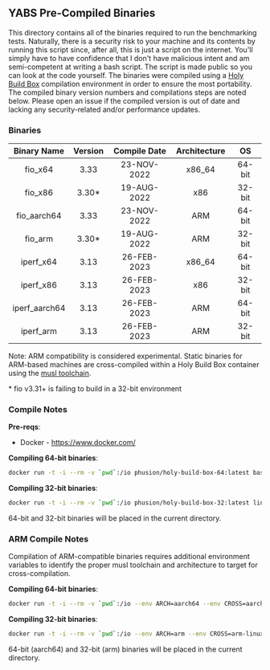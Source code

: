 ## YABS Pre-Compiled Binaries

This directory contains all of the binaries required to run the benchmarking tests. Naturally, there is a security risk to your machine and its contents by running this script since, after all, this is just a script on the internet. You'll simply have to have confidence that I don't have malicious intent and am semi-competent at writing a bash script. The script is made public so you can look at the code yourself. The binaries were compiled using a [Holy Build Box](https://github.com/phusion/holy-build-box) compilation environment in order to ensure the most portability. The compiled binary version numbers and compilations steps are noted below. Please open an issue if the compiled version is out of date and lacking any security-related and/or performance updates.

### Binaries

| Binary Name | Version | Compile Date | Architecture | OS |
|:-:|:-:|:-:|:-:|:-:|
| fio_x64 | 3.33 | 23-NOV-2022 | x86_64 | 64-bit |
| fio_x86 | 3.30* |  19-AUG-2022 | x86 | 32-bit |
| fio_aarch64 | 3.33 | 23-NOV-2022 | ARM | 64-bit |
| fio_arm | 3.30* | 19-AUG-2022 | ARM | 32-bit |
| iperf_x64 | 3.13 | 26-FEB-2023 | x86_64 | 64-bit |
| iperf_x86 | 3.13 |  26-FEB-2023 | x86 | 32-bit |
| iperf_aarch64 | 3.13 | 26-FEB-2023 | ARM | 64-bit |
| iperf_arm | 3.13 | 26-FEB-2023 | ARM | 32-bit |

Note: ARM compatibility is considered experimental. Static binaries for ARM-based machines are cross-compiled within a Holy Build Box container using the [musl toolchain](https://musl.cc/).

\* fio v3.31+ is failing to build in a 32-bit environment

### Compile Notes

**Pre-reqs**:
  * Docker - https://www.docker.com/

**Compiling 64-bit binaries**:

```sh
docker run -t -i --rm -v `pwd`:/io phusion/holy-build-box-64:latest bash /io/compile.sh
```

**Compiling 32-bit binaries**:

```sh
docker run -t -i --rm -v `pwd`:/io phusion/holy-build-box-32:latest linux32 bash /io/compile.sh
```

64-bit and 32-bit binaries will be placed in the current directory.

### ARM Compile Notes

Compilation of ARM-compatible binaries requires additional environment variables to identify the proper musl toolchain and architecture to target for cross-compilation.

**Compiling 64-bit binaries**:

```sh
docker run -t -i --rm -v `pwd`:/io --env ARCH=aarch64 --env CROSS=aarch64-linux-musl --env HOST=aarch64-linux-gnu phusion/holy-build-box-64:latest bash /io/compile-arm.sh
```

**Compiling 32-bit binaries**:

```sh
docker run -t -i --rm -v `pwd`:/io --env ARCH=arm --env CROSS=arm-linux-musleabihf --env HOST=arm-linux-gnueabihf phusion/holy-build-box-64:latest bash /io/compile-arm.sh
```

64-bit (aarch64) and 32-bit (arm) binaries will be placed in the current directory.
